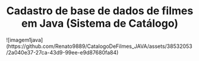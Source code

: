 <h1 align="center"> Cadastro de base de dados de filmes em Java (Sistema de Catálogo)</h1>
![imagem1java](https://github.com/Renato9889/CatalogoDeFilmes_JAVA/assets/38532053/2a040e37-27ca-43d9-99ee-e9d87680fa84)
